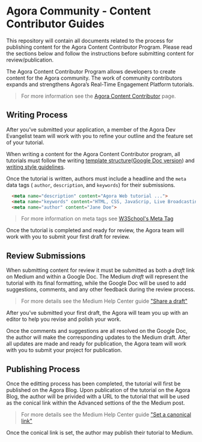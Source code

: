# Agora Community - Content Contributor Guides #
This repository will contain all documents related to the process for publishing content for the Agora Content Contributor Program. Please read the sections below and follow the instructions before submitting content for review/publication.

The Agora Content Contributor Program allows developers to create content for the Agora community. The work of community contributors expands and strengthens Agora’s Real-Time Engagement Platform tutorials. 

> For more information see the [Agora Content Contributor]() page.

## Writing Process ##
After you’ve submitted your application, a member of the Agora Dev Evangelist team will work with you to refine your outline and the feature set of your tutorial.

When writing a content for the Agora Content Contributor program, all tutorials must follow the writing [template structure](/Tuturial-Structure-Template.md)([Google Doc version](https://docs.google.com/document/d/1dgXSGk5QCZQbe7J-lUXInkcdeEBM1RDZNXNS1SGoC6I/edit?usp=sharing)) and [writing style guidelines](/content-contributor-program-writing-guidelines.pdf). 

Once the tutorial is written, authors must include a headline and the `meta` data tags ( `author`, `description`, and `keywords`) for their submissions.

```html
  <meta name="description" content="Agora Web tutorial ...">
  <meta name="keywords" content="HTML, CSS, JavaScrip, Live Broadcasting, Video">
  <meta name="author" content="Jane Doe">
```
> For more information on meta tags see [W3School's Meta Tag](https://www.w3schools.com/tags/tag_meta.asp)

Once the tutorial is completed and ready for review, the Agora team will work with you to submit your first draft for review. 

## Review Submissions ##
When submitting content for review it must be submitted as both a _draft_ link on Medium and within a Google Doc. The Medium _draft_ will represent the tutorial with its final formatting, while the Google Doc will be used to add suggestions, comments, and any other feedback during the review process. 

> For more details see the Medium Help Center guide ["Share a draft"](https://help.medium.com/hc/en-us/articles/215564177-Share-a-draft)

After you’ve submitted your first draft, the Agora will team you up with an editor to help you revise and polish your work.

Once the comments and suggestions are all resolved on the Google Doc, the author will make the corresponding updates to the Medium draft. After all updates are made and ready for publication, the Agora team will work with you to submit your project for publication. 

## Publishing Process ##
Once the editting process has been completed, the tutorial will first be published on the Agora Blog. Upon publication of the tutorial on the Agora Blog, the author will be privided with a URL to the tutorial that will be used as the conical link within the Advanced settions of the the Medium post.
 
> For more details see the Medium Help Center guide ["Set a canonical link"](https://help.medium.com/hc/en-us/articles/360033930293-Set-a-canonical-link)

Once the conical link is set, the author may publish their tutorial to Medium. 